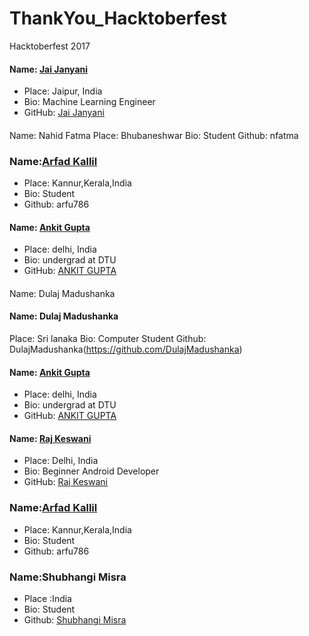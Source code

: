 # ThankYou_Hacktoberfest
Hacktoberfest 2017

#### Name: [Jai Janyani](https://github.com/JAIJANYANI)
- Place: Jaipur, India
- Bio: Machine Learning Engineer
- GitHub: [Jai Janyani](https://github.com/JAIJANYANI)


####
Name: Nahid Fatma
Place: Bhubaneshwar
Bio: Student 
Github: nfatma

### Name:[Arfad Kallil](https:github.com/arfu786)
- Place: Kannur,Kerala,India
- Bio: Student
- Github: arfu786


#### Name: [Ankit Gupta](https://github.com/Ayan137)
- Place: delhi, India
- Bio: undergrad at DTU
- GitHub: [ANKIT GUPTA](https://github.com/Ayan137)


####
Name: Dulaj Madushanka

#### Name: Dulaj Madushanka
Place: Sri lanaka
Bio:  Computer Student 
Github: DulajMadushanka(https://github.com/DulajMadushanka)

#### Name: [Ankit Gupta](https://github.com/Ayan137)
- Place: delhi, India
- Bio: undergrad at DTU
- GitHub: [ANKIT GUPTA](https://github.com/Ayan137)

#### Name: [Raj Keswani](https://github.com/raj-an)
- Place: Delhi, India
- Bio: Beginner Android Developer
- GitHub: [Raj Keswani](https://github.com/raj-an)


### Name:[Arfad Kallil](https:github.com/arfu786)
- Place: Kannur,Kerala,India
- Bio: Student
- Github: arfu786

### Name:Shubhangi Misra
- Place :India
- Bio: Student
- Github: [Shubhangi Misra](https:github.com/Shubhangimisra)
